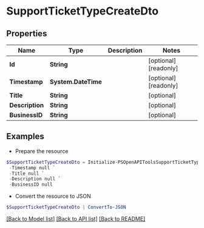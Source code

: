 # SupportTicketTypeCreateDto
## Properties

Name | Type | Description | Notes
------------ | ------------- | ------------- | -------------
**Id** | **String** |  | [optional] [readonly] 
**Timestamp** | **System.DateTime** |  | [optional] [readonly] 
**Title** | **String** |  | [optional] 
**Description** | **String** |  | [optional] 
**BusinessID** | **String** |  | [optional] 

## Examples

- Prepare the resource
```powershell
$SupportTicketTypeCreateDto = Initialize-PSOpenAPIToolsSupportTicketTypeCreateDto  -Id null `
 -Timestamp null `
 -Title null `
 -Description null `
 -BusinessID null
```

- Convert the resource to JSON
```powershell
$SupportTicketTypeCreateDto | ConvertTo-JSON
```

[[Back to Model list]](../README.md#documentation-for-models) [[Back to API list]](../README.md#documentation-for-api-endpoints) [[Back to README]](../README.md)

